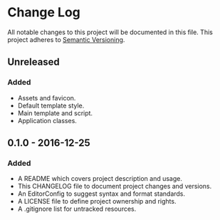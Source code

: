 # Change Log

All notable changes to this project will be documented in this file. This
project adheres to [Semantic Versioning](http://semver.org).

## Unreleased

### Added

  - Assets and favicon.
  - Default template style.
  - Main template and script.
  - Application classes.

## 0.1.0 - 2016-12-25

### Added

  - A README which covers project description and usage.
  - This CHANGELOG file to document project changes and versions.
  - An EditorConfig to suggest syntax and format standards.
  - A LICENSE file to define project ownership and rights.
  - A .gitignore list for untracked resources.
